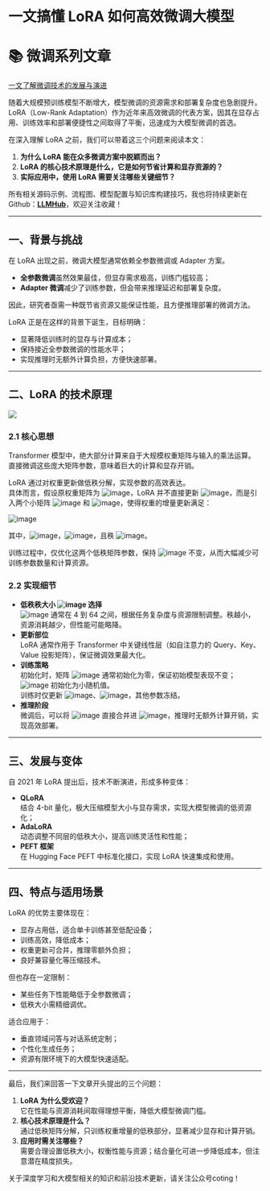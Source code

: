 # 一文搞懂 LoRA 如何高效微调大模型
# 📚 微调系列文章
[一文了解微调技术的发展与演进](https://zhuanlan.zhihu.com/p/1939080284374022103)  


随着大规模预训练模型不断增大，模型微调的资源需求和部署复杂度也急剧提升。  
LoRA（Low-Rank Adaptation）作为近年来高效微调的代表方案，因其在显存占用、训练效率和部署便捷性之间取得了平衡，迅速成为大模型微调的首选。



在深入理解 LoRA 之前，我们可以带着这三个问题来阅读本文：

1. **为什么 LoRA 能在众多微调方案中脱颖而出？**
2. **LoRA 的核心技术原理是什么，它是如何节省计算和显存资源的？**
3. **实际应用中，使用 LoRA 需要关注哪些关键细节？**



<font style="color:rgb(25, 27, 31);">所有相关源码示例、流程图、模型配置与知识库构建技巧，我也将持续更新在Github：</font>[**<font style="color:rgb(25, 27, 31);">LLMHub</font>**](https://github.com/algcoting/LLMHub)<font style="color:rgb(25, 27, 31);">，欢迎关注收藏！</font>

---

## 一、背景与挑战
在 LoRA 出现之前，微调大模型通常依赖全参数微调或 Adapter 方案。

+ **全参数微调**虽然效果最佳，但显存需求极高，训练门槛较高；
+ **Adapter 微调**减少了训练参数，但会带来推理延迟和部署复杂度。

因此，研究者亟需一种既节省资源又能保证性能，且方便推理部署的微调方法。

LoRA 正是在这样的背景下诞生，目标明确：

+ 显著降低训练时的显存与计算成本；
+ 保持接近全参数微调的性能水平；
+ 实现推理时无额外计算负担，方便快速部署。

---

## 二、LoRA 的技术原理
![](https://cdn.nlark.com/yuque/0/2025/png/28454971/1754983348216-9c00e71e-39c8-473d-8486-31157df578ef.png)

### 2.1 核心思想
Transformer 模型中，绝大部分计算来自于大规模权重矩阵与输入的乘法运算。直接微调这些庞大矩阵参数，意味着巨大的计算和显存开销。

LoRA 通过对权重更新做低秩分解，实现参数的高效表达。  
具体而言，假设原权重矩阵为 ![image](https://cdn.nlark.com/yuque/__latex/a36915ecf0b5605493f5aeaf1480a9ac.svg)，LoRA 并不直接更新 ![image](https://cdn.nlark.com/yuque/__latex/a36915ecf0b5605493f5aeaf1480a9ac.svg)，而是引入两个小矩阵 ![image](https://cdn.nlark.com/yuque/__latex/de951302f41d4707b9d80ca1af34dd0f.svg) 和 ![image](https://cdn.nlark.com/yuque/__latex/54f5fb1b07a88521e7b036e3bc7a5e33.svg)，使得权重的增量更新满足：

![image](https://cdn.nlark.com/yuque/__latex/54ccc2e3a62befa1375ca1de478c127a.svg)

其中，![image](https://cdn.nlark.com/yuque/__latex/eb9b51ceaf45a3df38dad895c51d58c7.svg)，![image](https://cdn.nlark.com/yuque/__latex/3e10a71630ebcadc29263720f27b5b7c.svg)，且秩 ![image](https://cdn.nlark.com/yuque/__latex/3910531c33d23b4183b52be54e244180.svg)。

训练过程中，仅优化这两个低秩矩阵参数，保持 ![image](https://cdn.nlark.com/yuque/__latex/a36915ecf0b5605493f5aeaf1480a9ac.svg) 不变，从而大幅减少可训练参数数量和计算资源。

### 2.2 实现细节
+ **低秩秩大小 **![image](https://cdn.nlark.com/yuque/__latex/72cb3a229067770aeb6caa625a65a1a1.svg)** 选择**  
![image](https://cdn.nlark.com/yuque/__latex/72cb3a229067770aeb6caa625a65a1a1.svg) 通常在 4 到 64 之间，根据任务复杂度与资源限制调整。秩越小，资源消耗越少，但性能可能略降。
+ **更新部位**  
LoRA 通常作用于 Transformer 中关键线性层（如自注意力的 Query、Key、Value 投影矩阵），保证微调效果最大化。
+ **训练策略**  
初始化时，矩阵 ![image](https://cdn.nlark.com/yuque/__latex/54f5fb1b07a88521e7b036e3bc7a5e33.svg) 通常初始化为零，保证初始模型表现不变；![image](https://cdn.nlark.com/yuque/__latex/de951302f41d4707b9d80ca1af34dd0f.svg) 初始化为小随机值。  
训练时仅更新 ![image](https://cdn.nlark.com/yuque/__latex/de951302f41d4707b9d80ca1af34dd0f.svg)、![image](https://cdn.nlark.com/yuque/__latex/54f5fb1b07a88521e7b036e3bc7a5e33.svg)，其他参数冻结。
+ **推理阶段**  
微调后，可以将 ![image](https://cdn.nlark.com/yuque/__latex/ae53dc5249b1fed2d34975b5038333b3.svg) 直接合并进 ![image](https://cdn.nlark.com/yuque/__latex/a36915ecf0b5605493f5aeaf1480a9ac.svg)，推理时无额外计算开销，实现高效部署。

---

## 三、发展与变体
自 2021 年 LoRA 提出后，技术不断演进，形成多种变体：

+ **QLoRA**  
结合 4-bit 量化，极大压缩模型大小与显存需求，实现大模型微调的低资源化；
+ **AdaLoRA**  
动态调整不同层的低秩大小，提高训练灵活性和性能；
+ **PEFT 框架**  
在 Hugging Face PEFT 中标准化接口，实现 LoRA 快速集成和使用。

---

## 四、特点与适用场景
LoRA 的优势主要体现在：

+ 显存占用低，适合单卡训练甚至低配设备；
+ 训练高效，降低成本；
+ 权重更新可合并，推理零额外负担；
+ 良好兼容量化等压缩技术。

但也存在一定限制：

+ 某些任务下性能略低于全参数微调；
+ 低秩大小需精细调优。

适合应用于：

+ 垂直领域问答与对话系统定制；
+ 个性化生成任务；
+ 资源有限环境下的大模型快速适配。

---

最后，我们来回答一下文章开头提出的三个问题：

1. **LoRA 为什么受欢迎？**  
它在性能与资源消耗间取得理想平衡，降低大模型微调门槛。
2. **核心技术原理是什么？**  
通过低秩矩阵分解，只训练权重增量的低秩部分，显著减少显存和计算开销。
3. **应用时需关注哪些？**  
需要合理设置低秩大小，权衡性能与资源；结合量化可进一步降低成本，但注意潜在精度损失。



<font style="color:rgb(25, 27, 31);">关于深度学习和大模型相关的知识和前沿技术更新，请关注公众号</font><font style="color:rgb(25, 27, 31);background-color:rgb(246, 246, 246);">coting</font><font style="color:rgb(25, 27, 31);">！</font>

